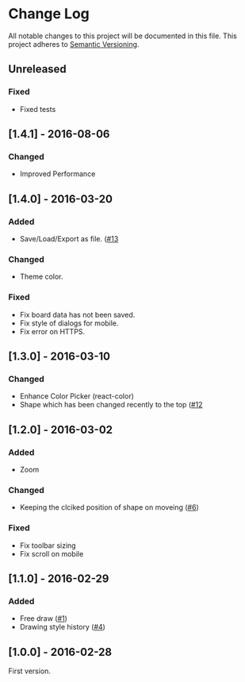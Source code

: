 # Change Log
All notable changes to this project will be documented in this file.
This project adheres to [Semantic Versioning](http://semver.org/).

## Unreleased
### Fixed
- Fixed tests

## [1.4.1] - 2016-08-06
### Changed
- Improved Performance

## [1.4.0] - 2016-03-20
### Added
- Save/Load/Export as file. ([#13](https://github.com/ukatama/nekoboard/issues/13)
### Changed
- Theme color.
### Fixed
- Fix board data has not been saved.
- Fix style of dialogs for mobile.
- Fix error on HTTPS.

## [1.3.0] - 2016-03-10
### Changed
- Enhance Color Picker (react-color)
- Shape which has been changed recently to the top ([#12](https://github.com/ukatama/nekoboard/issues/12)

## [1.2.0] - 2016-03-02
### Added
- Zoom

### Changed
- Keeping the clciked position of shape on moveing ([#6](https://github.com/ukatama/nekoboard/issues/6))

### Fixed
- Fix toolbar sizing
- Fix scroll on mobile

## [1.1.0] - 2016-02-29
### Added
- Free draw ([#1](https://github.com/ukatama/nekoboard/issues/1))
- Drawing style history ([#4](https://github.com/ukatama/nekoboard/issues/4))

## [1.0.0] - 2016-02-28
First version.
